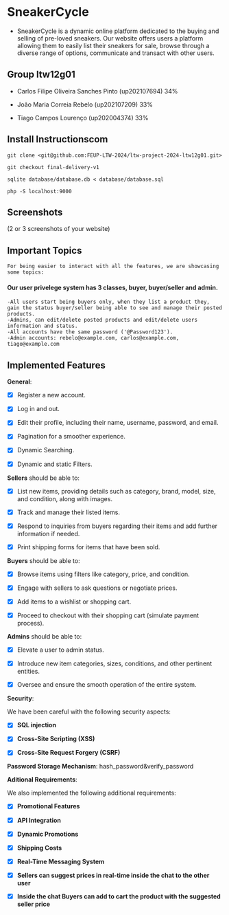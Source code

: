 # SneakerCycle

- SneakerCycle is a dynamic online platform dedicated to the buying and selling of pre-loved sneakers. Our website offers users a platform allowing them to easily list their sneakers for sale, browse through a diverse range of options, communicate and transact with other users. 

## Group ltw12g01

- Carlos Filipe Oliveira Sanches Pinto (up202107694) 34%

- João Maria Correia Rebelo (up202107209) 33%

- Tiago Campos Lourenço (up202004374) 33%



## Install Instructionscom

    git clone <git@github.com:FEUP-LTW-2024/ltw-project-2024-ltw12g01.git>

    git checkout final-delivery-v1

    sqlite database/database.db < database/database.sql

    php -S localhost:9000



## Screenshots



(2 or 3 screenshots of your website)


## Important Topics
    For being easier to interact with all the features, we are showcasing some topics:
#### Our user privelege system has 3 classes, buyer,  buyer/seller and admin.
    -All users start being buyers only, when they list a product they, gain the status buyer/seller being able to see and manage their posted products.
    -Admins, can edit/delete posted products and edit/delete users information and status.
    -All accounts have the same password ('@Password123').
    -Admin accounts: rebelo@example.com, carlos@example.com, tiago@example.com

## Implemented Features

**General**:



- [X] Register a new account.

- [X] Log in and out.

- [X] Edit their profile, including their name, username, password, and email.

- [X] Pagination for a smoother experience.

- [X] Dynamic Searching.

- [X] Dynamic and static Filters.



**Sellers**  should be able to:



- [X] List new items, providing details such as category, brand, model, size, and condition, along with images.

- [X] Track and manage their listed items.

- [X] Respond to inquiries from buyers regarding their items and add further information if needed.

- [X] Print shipping forms for items that have been sold.



**Buyers**  should be able to:



- [X] Browse items using filters like category, price, and condition.

- [X] Engage with sellers to ask questions or negotiate prices.

- [X] Add items to a wishlist or shopping cart.

- [X] Proceed to checkout with their shopping cart (simulate payment process).



**Admins**  should be able to:



- [X] Elevate a user to admin status.

- [X] Introduce new item categories, sizes, conditions, and other pertinent entities.

- [X] Oversee and ensure the smooth operation of the entire system.



**Security**:

We have been careful with the following security aspects:



- [X] **SQL injection**

- [X] **Cross-Site Scripting (XSS)**

- [X] **Cross-Site Request Forgery (CSRF)**



**Password Storage Mechanism**: hash_password&verify_password



**Aditional Requirements**:

We also implemented the following additional requirements:

- [X] **Promotional Features**

- [X] **API Integration**

- [X] **Dynamic Promotions**

- [X] **Shipping Costs**

- [X] **Real-Time Messaging System**

- [X] **Sellers can suggest prices in real-time inside the chat to the other user**

- [X] **Inside the chat Buyers can add to cart the product with the suggested seller price**
